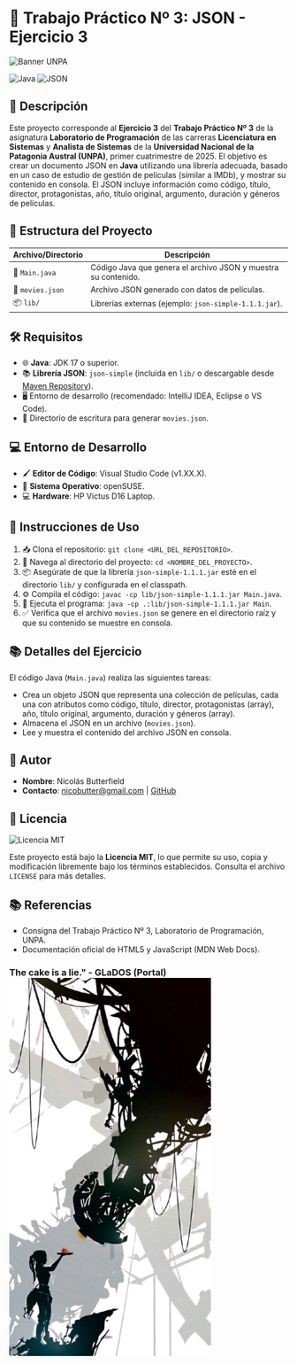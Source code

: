 # 📖 Trabajo Práctico Nº 3: JSON - Ejercicio 3

![Banner UNPA](img/unpalogo.png)

![Java](https://img.shields.io/badge/Java-17-ED8B00?style=flat&logo=java&logoColor=white)
![JSON](https://img.shields.io/badge/JSON-000000?style=flat&logo=json&logoColor=white)

## 📝 Descripción

Este proyecto corresponde al **Ejercicio 3** del **Trabajo Práctico Nº 3** de la asignatura **Laboratorio de Programación** de las carreras **Licenciatura en Sistemas** y **Analista de Sistemas** de la **Universidad Nacional de la Patagonia Austral (UNPA)**, primer cuatrimestre de 2025. El objetivo es crear un documento JSON en **Java** utilizando una librería adecuada, basado en un caso de estudio de gestión de películas (similar a IMDb), y mostrar su contenido en consola. El JSON incluye información como código, título, director, protagonistas, año, título original, argumento, duración y géneros de películas.

## 📂 Estructura del Proyecto

| Archivo/Directorio | Descripción |
|--------------------|-------------|
| 📄 `Main.java`     | Código Java que genera el archivo JSON y muestra su contenido. |
| 📄 `movies.json`   | Archivo JSON generado con datos de películas. |
| 📦 `lib/`          | Librerías externas (ejemplo: `json-simple-1.1.1.jar`). |

## 🛠️ Requisitos

- 🌐 **Java**: JDK 17 o superior.
- 📚 **Librería JSON**: `json-simple` (incluida en `lib/` o descargable desde [Maven Repository](https://mvnrepository.com/artifact/com.googlecode.json-simple/json-simple)).
- 🖥️ Entorno de desarrollo (recomendado: IntelliJ IDEA, Eclipse o VS Code).
- 📂 Directorio de escritura para generar `movies.json`.

## 💻 Entorno de Desarrollo

- 🖌️ **Editor de Código**: Visual Studio Code (v1.XX.X).
- 🐧 **Sistema Operativo**: openSUSE.
- 💻 **Hardware**: HP Victus D16 Laptop.

## 🚀 Instrucciones de Uso

1. 📥 Clona el repositorio: `git clone <URL_DEL_REPOSITORIO>`.
2. 📂 Navega al directorio del proyecto: `cd <NOMBRE_DEL_PROYECTO>`.
3. 📦 Asegúrate de que la librería `json-simple-1.1.1.jar` esté en el directorio `lib/` y configurada en el classpath.
4. ⚙️ Compila el código: `javac -cp lib/json-simple-1.1.1.jar Main.java`.
5. 🚀 Ejecuta el programa: `java -cp .:lib/json-simple-1.1.1.jar Main`.
6. ✅ Verifica que el archivo `movies.json` se genere en el directorio raíz y que su contenido se muestre en consola.

## 📚 Detalles del Ejercicio

El código Java (`Main.java`) realiza las siguientes tareas:
- Crea un objeto JSON que representa una colección de películas, cada una con atributos como código, título, director, protagonistas (array), año, título original, argumento, duración y géneros (array).
- Almacena el JSON en un archivo (`movies.json`).
- Lee y muestra el contenido del archivo JSON en consola.

## 👤 Autor

- **Nombre**: Nicolás Butterfield
- **Contacto**: [nicobutter@gmail.com](mailto:nicobutter@gmail.com) | [GitHub](#)

## 📜 Licencia

![Licencia MIT](https://img.shields.io/badge/License-MIT-green.svg)

Este proyecto está bajo la **Licencia MIT**, lo que permite su uso, copia y modificación libremente bajo los términos establecidos. Consulta el archivo `LICENSE` para más detalles.

## 📚 Referencias

- Consigna del Trabajo Práctico Nº 3, Laboratorio de Programación, UNPA.
- Documentación oficial de HTML5 y JavaScript (MDN Web Docs).

### The cake is a lie." - GLaDOS (Portal)![GlaDOS](img/glados.png)
